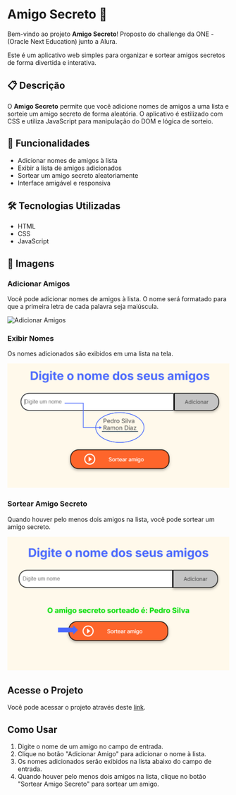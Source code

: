 # Amigo Secreto 🎉

Bem-vindo ao projeto **Amigo Secreto**! Proposto do challenge da ONE - (Oracle Next Education) junto a Alura.

Este é um aplicativo web simples para organizar e sortear amigos secretos de forma divertida e interativa.

## 📋 Descrição

O **Amigo Secreto** permite que você adicione nomes de amigos a uma lista e sorteie um amigo secreto de forma aleatória. O aplicativo é estilizado com CSS e utiliza JavaScript para manipulação do DOM e lógica de sorteio.

## 🚀 Funcionalidades

- Adicionar nomes de amigos à lista
- Exibir a lista de amigos adicionados
- Sortear um amigo secreto aleatoriamente
- Interface amigável e responsiva

## 🛠️ Tecnologias Utilizadas

- HTML
- CSS
- JavaScript

## 📸 Imagens

### Adicionar Amigos

Você pode adicionar nomes de amigos à lista. O nome será formatado para que a primeira letra de cada palavra seja maiúscula.

<img src="./assets/Imagem_Botão.png" alt="Adicionar Amigos" width="650">

### Exibir Nomes

Os nomes adicionados são exibidos em uma lista na tela.

<img src="./assets/Resultado_formatação.png" alt="Adicionar Amigos" width="650">

### Sortear Amigo Secreto

Quando houver pelo menos dois amigos na lista, você pode sortear um amigo secreto.

<img src="./assets/Resultado.png" alt="Adicionar Amigos" width="650">

## Acesse o Projeto

Você pode acessar o projeto através deste [link](https://artiovanni.github.io/challenge-amigo-secreto/).

## Como Usar

1. Digite o nome de um amigo no campo de entrada.
2. Clique no botão "Adicionar Amigo" para adicionar o nome à lista.
3. Os nomes adicionados serão exibidos na lista abaixo do campo de entrada.
4. Quando houver pelo menos dois amigos na lista, clique no botão "Sortear Amigo Secreto" para sortear um amigo.
